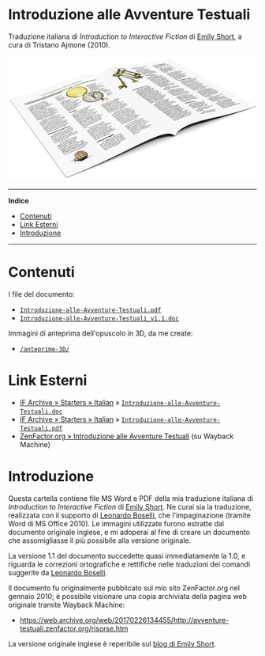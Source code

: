 # Introduzione alle Avventure Testuali

Traduzione italiana di _Introduction to Interactive Fiction_ di [Emily Short], a cura di Tristano Ajmone (2010).

![Anteprima 3D Introduzione alle AT][Anteprima x600]


-----

**Indice**

<!-- MarkdownTOC autolink="true" bracket="round" autoanchor="false" lowercase="only_ascii" uri_encoding="true" levels="1,2,3" -->

- [Contenuti](#contenuti)
- [Link Esterni](#link-esterni)
- [Introduzione](#introduzione)

<!-- /MarkdownTOC -->

-----

# Contenuti

I file del documento:

- [`Introduzione-alle-Avventure-Testuali.pdf`][Intro AT PDF]
- [`Introduzione-alle-Avventure-Testuali_v1.1.doc`][Intro AT DOC]

Immagini di anteprima dell'opuscolo in 3D, da me create:

- [`/anteprime-3D/`](./anteprime-3D/)

# Link Esterni

- [IF Archive » Starters » Italian] » [`Introduzione-alle-Avventure-Testuali.doc`][IF Archive » Intro AT DOC]
- [IF Archive » Starters » Italian] » [`Introduzione-alle-Avventure-Testuali.pdf`][IF Archive » Intro AT PDF]
- [ZenFactor.org » Introduzione alle Avventure Testuali]  (su Wayback Machine)


# Introduzione

Questa cartella contiene file MS Word e PDF della mia traduzione italiana di _Introduction to Interactive Fiction_ di [Emily Short]. Ne curai sia la traduzione, realizzata con il supporto di [Leonardo Boselli], che l'impaginazione (tramite Word di MS Office 2010). Le immagini utilizzate furono estratte dal documento originale inglese, e mi adoperai al fine di creare un documento che assomigliasse il più possibile alla versione originale.

La versione 1.1 del documento succedette quasi immediatamente la 1.0, e riguarda le correzioni ortografiche e rettifiche nelle traduzioni dei comandi suggerite da [Leonardo Boselli].

Il documento fu originalmente pubblicato sul mio sito ZenFactor.org nel gennaio 2010; è possibile visionare una copia archiviata della pagina web originale tramite Wayback Machine:

- <https://web.archive.org/web/20170226134455/http://avventure-testuali.zenfactor.org/risorse.htm>

La versione originale inglese è reperibile sul [blog di Emily Short].


<!-----------------------------------------------------------------------------
                               LINK REFERENZIALI                               
------------------------------------------------------------------------------>

[Intro AT PDF]: ./Introduzione-alle-Avventure-Testuali.pdf "'Introduzione alle Avventure Testuali' versione PDF"
[Intro AT DOC]: ./Introduzione-alle-Avventure-Testuali_v1.1.doc "'Introduzione alle Avventure Testuali' documento Word originale"

<!-- Anteprime --------------------------------------------------------------->

[Anteprima x600]: ./anteprime-3D/IntroduzioneAT_3D_600x300.png "Anteprima in 3D del documento 'Introduzione alle Avventure Testuali' di Emily Short"

<!-- Link Esterni ------------------------------------------------------------>

[Emily Short]: https://en.wikipedia.org/wiki/Emily_Short "Vedi la pagina Wikipedia dedicata a Emily Short"
[blog di Emily Short]: https://emshort.blog/how-to-play/ "Vai alla pagina del documento inglese 'Introduction to IF', sul blog di Emily Short"

[Leonardo Boselli]: http://www.youdev.it/milleuna/ "Visita il sito di Leonardo Boselli 'Mille e Una Avventura'" 

<!-- IF Archive -------------------------------------------------------------->

[IF Archive » Starters » Italian]: https://ifarchive.org/indexes/if-archiveXstartersXitalian.html "Visita la sezione 'starters/italian/' di IF Archive"
[IF Archive » Intro AT DOC]: https://ifarchive.org/if-archive/starters/italian/Introduzione-alle-Avventure-Testuali.doc "'Introduzione alle Avventure Testuali' versione Word su IF Archive"
[IF Archive » Intro AT PDF]: https://ifarchive.org/if-archive/starters/italian/Introduzione-alle-Avventure-Testuali.pdf "'Introduzione alle Avventure Testuali' versione PDF su IF Archive"

<!-- ZenFactor.org ----------------------------------------------------------->

[ZenFactor.org » Introduzione alle Avventure Testuali]: <https://web.archive.org/web/20170226134455/http://avventure-testuali.zenfactor.org/risorse.htm> "Visita la copia archiviata su Wayback Machine della pagina originale di Introduzione alle Avventure Testuali su www.ZenFactor.org"

<!-- EOF -->
